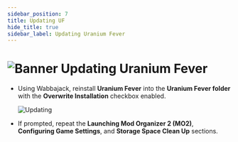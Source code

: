 ```yaml
---
sidebar_position: 7
title: Updating UF
hide_title: true
sidebar_label: Updating Uranium Fever
---
```


# ![Banner Updating Uranium Fever](https://github.com/user-attachments/assets/50f8351b-d958-41d5-a6c8-a0b8e412c52d)

- Using Wabbajack, reinstall **Uranium Fever** into the **Uranium Fever folder** with the **Overwrite Installation** checkbox enabled.

  ![Updating](https://github.com/user-attachments/assets/a77d43aa-1810-4603-b38c-200a9df2fdba)

- If prompted, repeat the **Launching Mod Organizer 2 (MO2)**, **Configuring Game Settings**, and **Storage Space Clean Up** sections.
